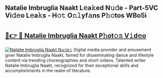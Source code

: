 ## Natalie Imbruglia Naakt L𝚎a𝚔ed N𝚞𝚍e - Part-5VC Vi𝚍𝚎o L𝚎a𝚔s - H𝚘𝚝 O𝚗𝚕yf𝚊ns P𝚑𝚘tos WBo5i

# <h2><a href="http://kf5f3fk.oniu.top/?m=Natalie+Imbruglia+Naakt">🔗👉 🔴 Natalie Imbruglia Naakt P𝚑ot𝚘𝚜 V𝚒d𝚎o</a></h2>

[![Natalie Imbruglia Naakt Nu𝚍e𝚜](https://i.imgur.com/0qMVB7G.gif)](http://kf5f3fk.oniu.top/?m=Natalie+Imbruglia+Naakt)
Digital media provider and amusement giver Natalie Imbruglia Naakt, famed for disseminating dance and lifestyle content via trending choreographies and short videos. Talented writer Natalie Imbruglia Naakt, recognized for their exceptional skills and accomplishments in the realm of literature.  
